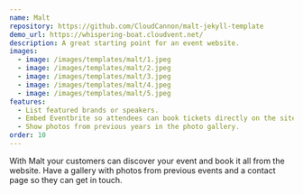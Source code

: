 ```yaml
---
name: Malt
repository: https://github.com/CloudCannon/malt-jekyll-template
demo_url: https://whispering-boat.cloudvent.net/
description: A great starting point for an event website.
images:
  - image: /images/templates/malt/1.jpeg
  - image: /images/templates/malt/2.jpeg
  - image: /images/templates/malt/3.jpeg
  - image: /images/templates/malt/4.jpeg
  - image: /images/templates/malt/5.jpeg
features:
  - List featured brands or speakers.
  - Embed Eventbrite so attendees can book tickets directly on the site.
  - Show photos from previous years in the photo gallery.
order: 10
---
```

With Malt your customers can discover your event and book it all from the website. Have a gallery with photos from previous events and a contact page so they can get in touch.